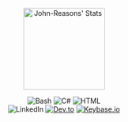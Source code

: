 <div class="badges-githubstats">
  <p align="center">
    <img src="https://github-readme-stats.vercel.app/api?username=John-Reasons&theme=tokyonight&show_icons=true&hide_border=true&count_private=true" alt="John-Reasons' Stats" height="165">
    <!--<img src="https://github-readme-streak-stats.herokuapp.com/?user=John-Reasons&theme=tokyonight&hide_border=true" alt="John-Reasons' Streak" height="165">-->
  </p>
</div>

<div id="header" align="center">
  <img src="https://komarev.com/ghpvc/?username=John-Reasons&style=flat&color=blueviolet" alt=""/>
</div>

<div id="header" align="center">
  <img src="https://img.shields.io/badge/Bash-4EAA25?logo=gnubash&logoColor=fff" alt="Bash"/>
  <img src="https://custom-icon-badges.demolab.com/badge/C%23-%23239120.svg?logo=cshrp&logoColor=white" alt="C#"/>
  <img src="https://img.shields.io/badge/HTML-%23E34F26.svg?logo=html5&logoColor=white" alt="HTML"/>

</div>

<div id="header" align="center">
  <img src="https://custom-icon-badges.demolab.com/badge/LinkedIn-0A66C2?logo=linkedin-white&logoColor=fff" alt="LinkedIn"/>
  <a href="https://dev.to/john_reasons" target="_blank" rel="noopener noreferrer"><img src="https://img.shields.io/badge/Dev.to-0A0A0A?logo=devdotto&logoColor=white" alt="Dev.to"/></a>
  <a href="https://keybase.io/johnreasons" target="_blank" rel="noopener noreferrer"><img src="https://img.shields.io/badge/Keybase.io-johnreasons-blue" alt="Keybase.io"/></a>
</div>

<!--
Note: Add Socials:
https://dev.to/john_reasons 
Keybase.io:https://keybase.io/johnreasons

[GitHub - kautukkundan/Awesome-Profile-README-templates: A collection of awesome readme templates to display on your profile](https://github.com/kautukkundan/Awesome-Profile-README-templates)  
[GitHub - durgeshsamariya/awesome-github-profile-readme-templates: This repository contains best profile readme's for your reference.](https://github.com/durgeshsamariya/awesome-github-profile-readme-templates)  
[Home](https://durgeshsamariya.github.io/awesome-github-profile-readme-templates/#/)  
[GitHub - abhisheknaiidu/awesome-github-profile-readme: 😎 A curated list of awesome GitHub Profile which updates in real time](https://github.com/abhisheknaiidu/awesome-github-profile-readme?tab=readme-ov-file#code-mode-)  
[GitHub - coderjojo/creative-profile-readme: A Collection of GitHub Profiles with awesome readme](https://github.com/coderjojo/creative-profile-readme)  
[daria-stanilevici (Daria Stanilevici) · GitHub](https://github.com/daria-stanilevici)  
[aaronedev (Aaron) · GitHub](https://github.com/aaronedev)  
[aaronedev/README.md at main · aaronedev/aaronedev · GitHub](https://github.com/aaronedev/aaronedev/blob/main/README.md?plain=1)  
[GitHub - KenanGain/KenanGain](https://github.com/KenanGain/KenanGain)  
[MarieLynneBlock (Marie-Lynne Block) · GitHub](https://github.com/MarieLynneBlock)  
[anafro (Anatoly Frolov) · GitHub](https://github.com/anafro)  
[umenzi (Javier Paez Franco) · GitHub](https://github.com/umenzi)  
[aroramrinaal (Mrinaal Arora) · GitHub](https://github.com/aroramrinaal)  
[tayyabadev (Tayyaba Tabassum) · GitHub](https://github.com/tayyabadev)  
[tayyabadev/README.md at main · tayyabadev/tayyabadev · GitHub](https://github.com/tayyabadev/tayyabadev/blob/main/README.md?plain=1)  
[GitHub - anuraghazra/github-readme-stats: :zap: Dynamically generated stats for your github readmes](https://github.com/anuraghazra/github-readme-stats?tab=readme-ov-file#showing-additional-individual-stats)

##Badges
https://shields.io/badges
https://github.com/inttter/md-badges

https://github.com/antonkomarev/github-profile-views-counter

Here are some ideas to get you started:
- 🔭 I’m currently working on ...
- 🌱 I’m currently learning ...
- 👯 I’m looking to collaborate on ...
- 🤔 I’m looking for help with ...
- 💬 Ask me about ...
- 📫 How to reach me: ...
-->
